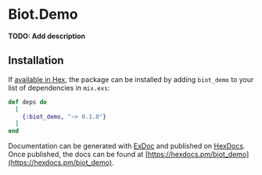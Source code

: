 # Biot.Demo

**TODO: Add description**

## Installation

If [available in Hex](https://hex.pm/docs/publish), the package can be installed
by adding `biot_demo` to your list of dependencies in `mix.exs`:

```elixir
def deps do
  [
    {:biot_demo, "~> 0.1.0"}
  ]
end
```

Documentation can be generated with [ExDoc](https://github.com/elixir-lang/ex_doc)
and published on [HexDocs](https://hexdocs.pm). Once published, the docs can
be found at [https://hexdocs.pm/biot_demo](https://hexdocs.pm/biot_demo).

